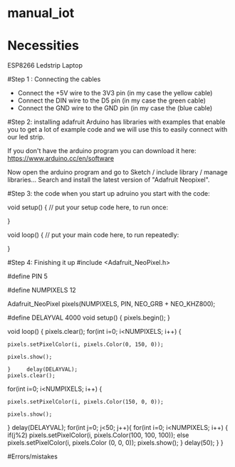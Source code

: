 # manual_iot

# Necessities
ESP8266
Ledstrip
Laptop

#Step 1 : Connecting the cables
- Connect the +5V wire to the 3V3 pin (in my case the yellow cable)
- Connect the DIN wire to the D5 pin (in my case the green cable)
- Connect the GND wire to the GND pin (in my case the (blue cable)

#Step 2: installing adafruit
Arduino has libraries with examples that enable you to get a lot of example code and we will use this to easily connect with our led strip.

If you don't have the arduino program you can download it here: https://www.arduino.cc/en/software

Now open the arduino program and go to Sketch / include library / manage libraries…
Search and install the latest version of "Adafruit Neopixel".

#Step 3: the code
when you start up adruino you start with the code:

void setup() {
  // put your setup code here, to run once:

}

void loop() {
  // put your main code here, to run repeatedly:

}


#Step 4: Finishing it up
#include <Adafruit_NeoPixel.h>

#define PIN        5

#define NUMPIXELS 12

Adafruit_NeoPixel pixels(NUMPIXELS, PIN, NEO_GRB + NEO_KHZ800);

#define DELAYVAL 4000
  void setup() {
  pixels.begin();
}

void loop() {
  pixels.clear();
  for(int i=0; i<NUMPIXELS; i++) {

    pixels.setPixelColor(i, pixels.Color(0, 150, 0));

    pixels.show();

    }     delay(DELAYVAL);
    pixels.clear(); 
  for(int i=0; i<NUMPIXELS; i++) {

    pixels.setPixelColor(i, pixels.Color(150, 0, 0));

    pixels.show();  
  } delay(DELAYVAL);
  for(int j=0; j<50; j++){ 
  for(int i=0; i<NUMPIXELS; i++) {
      if(j%2)
        pixels.setPixelColor(i, pixels.Color(100, 100, 100));
      else
        pixels.setPixelColor(i, pixels.Color (0, 0, 0));
      pixels.show();
  }   delay(50);
}
}


#Errors/mistakes


